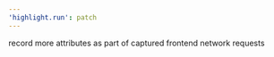 ```yaml
---
'highlight.run': patch
---
```


record more attributes as part of captured frontend network requests

